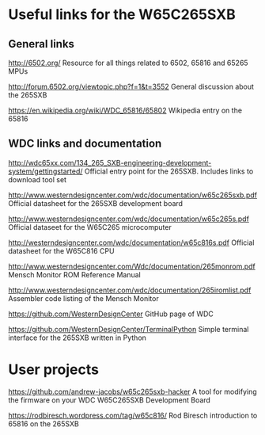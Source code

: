 # Useful links for the W65C265SXB

## General links

http://6502.org/ Resource for all things related to 6502, 65816 and 65265 MPUs

http://forum.6502.org/viewtopic.php?f=1&t=3552 General discussion about the
265SXB

https://en.wikipedia.org/wiki/WDC_65816/65802 Wikipedia entry on the 65816


## WDC links and documentation

http://wdc65xx.com/134_265_SXB-engineering-development-system/gettingstarted/
Official entry point for the 265SXB. Includes links to download tool set

http://www.westerndesigncenter.com/wdc/documentation/w65c265sxb.pdf Official
datasheet for the 265SXB development board

http://www.westerndesigncenter.com/wdc/documentation/w65c265s.pdf Official
dataseet for the W65C265 microcomputer 

http://westerndesigncenter.com/wdc/documentation/w65c816s.pdf Official datasheet
for the W65C816 CPU

http://www.westerndesigncenter.com/Wdc/documentation/265monrom.pdf Mensch
Monitor ROM Reference Manual

http://www.westerndesigncenter.com/wdc/documentation/265iromlist.pdf Assembler
code listing of the Mensch Monitor 

https://github.com/WesternDesignCenter GitHub page of WDC

https://github.com/WesternDesignCenter/TerminalPython Simple terminal interface
for the 265SXB written in Python


# User projects

https://github.com/andrew-jacobs/w65c265sxb-hacker A tool for modifying the
firmware on your WDC W65C265SXB Development Board

https://rodbiresch.wordpress.com/tag/w65c816/ Rod Biresch introduction to 65816
on the 265SXB

